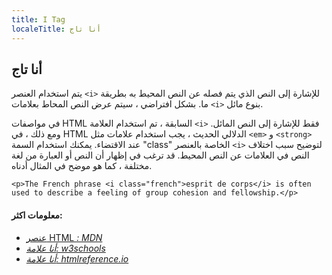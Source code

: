 ```yaml
---
title: I Tag
localeTitle: أنا تاج
---
```

## أنا تاج

يتم استخدام العنصر `<i>` للإشارة إلى النص الذي يتم فصله عن النص المحيط به بطريقة ما. بشكل افتراضي ، سيتم عرض النص المحاط بعلامات `<i>` بنوع مائل.

في مواصفات HTML السابقة ، تم استخدام العلامة `<i>` فقط للإشارة إلى النص المائل. ومع ذلك ، في HTML الدلالي الحديث ، يجب استخدام علامات مثل `<em>` و `<strong>` عند الاقتضاء. يمكنك استخدام السمة "class" الخاصة بالعنصر `<i>` لتوضيح سبب اختلاف النص في العلامات عن النص المحيط. قد ترغب في إظهار أن النص أو العبارة من لغة مختلفة ، كما هو موضح في المثال أدناه.

 `<p>The French phrase <i class="french">esprit de corps</i> is often 
 used to describe a feeling of group cohesion and fellowship.</p> 
` 

#### معلومات اكثر:

*   [عنصر HTML <i>: MDN](https://developer.mozilla.org/en-US/docs/Web/HTML/Element/i)
*   [أنا علامة: w3schools](https://www.w3schools.com/tags/tag_i.asp)
*   [أنا علامة: htmlreference.io](http://htmlreference.io/element/i/)